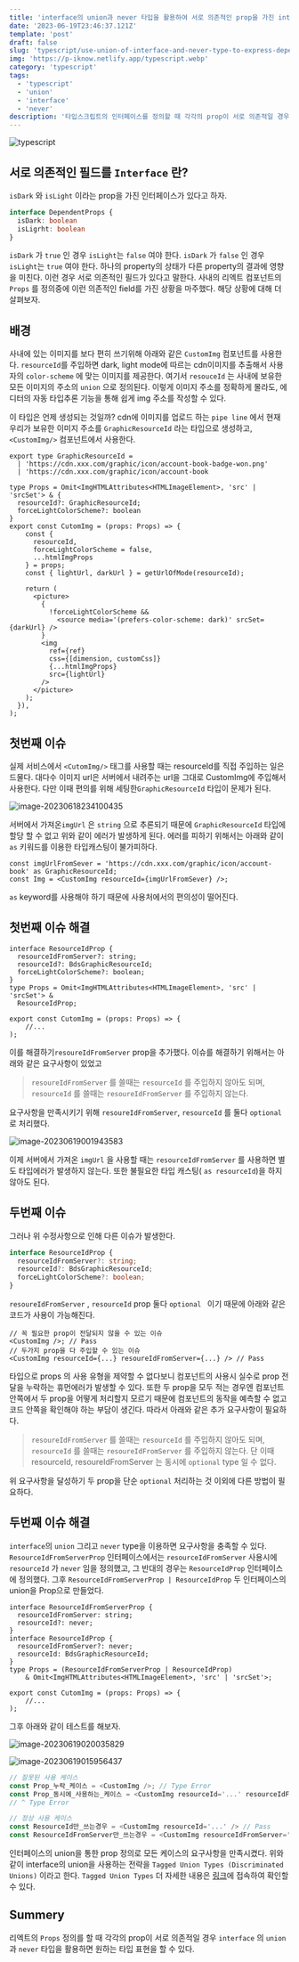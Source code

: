 ```yaml
---
title: 'interface의 union과 never 타입을 활용하여 서로 의존적인 prop을 가진 interface 정의하기'
date: '2023-06-19T23:46:37.121Z'
template: 'post'
draft: false
slug: 'typescript/use-union-of-interface-and-never-type-to-express-dependent-prop-in-react'
img: 'https://p-iknow.netlify.app/typescript.webp'
category: 'typescript'
tags:
  - 'typescript'
  - 'union'
  - 'interface'
  - 'never'
description: '타입스크립트의 인터페이스를 정의할 때 각각의 prop이 서로 의존적일 경우 `interface` 의 `union` 과 `never` 타입을 활용하면 원하는 타입 표현을 할 수 있다'
---
```


![typescript](../../../static/typescript.webp)

## 서로 의존적인 필드를 `Interface` 란?

`isDark` 와 `isLight` 이라는 prop을 가진 인터페이스가 있다고 하자.

```ts
interface DependentProps {
  isDark: boolean
  isLigrht: boolean
}
```

`isDark` 가 `true` 인 경우 `isLight`는 `false` 여야 한다. `isDark` 가 `false` 인 경우 `isLight`는 `true` 여야 한다. 하나의 property의 상태가 다른 property의 결과에 영향을 미친다. 이런 경우 서로 의존적인 필드가 있다고 말한다.  사내의 리엑트 컴포넌트의  `Props` 를 정의중에 이런 의존적인 field를 가진 상황을 마주했다. 해당 상황에 대해 더 살펴보자.

## 배경

 사내에 있는 이미지를 보다 편히 쓰기위해 아래와 같은 `CustomImg` 컴포넌트를 사용한다. `resourceId`를 주입하면 dark, light mode에 따르는 cdn이미지를 추출해서 사용자의 `color-scheme` 에 맞는 이미지를 제공한다. 여기서 `resouceId` 는 사내에 보유한 모든 이미지의 주소의 `union` 으로 정의된다. 이렇게 이미지 주소를 정확하게 몰라도, 에디터의 자동 타입추론 기능을 통해 쉽게 img 주소를 작성할 수 있다.

이 타입은 언제 생성되는 것일까? cdn에 이미지를 업로드 하는 `pipe line` 에서 현재 우리가 보유한 이미지 주소를 `GraphicResourceId` 라는 타입으로 생성하고, `<CustomImg/>` 컴포넌트에서 사용한다.

```tsx
export type GraphicResourceId =
  | 'https://cdn.xxx.com/graphic/icon/account-book-badge-won.png'
  | 'https://cdn.xxx.com/graphic/icon/account-book

type Props = Omit<ImgHTMLAttributes<HTMLImageElement>, 'src' | 'srcSet'> & {
  resourceId?: GraphicResourceId;
  forceLightColorScheme?: boolean
}
export const CutomImg = (props: Props) => {
    const {
      resourceId,
      forceLightColorScheme = false,
      ...htmlImgProps
    } = props;
    const { lightUrl, darkUrl } = getUrlOfMode(resourceId);

    return (
      <picture>
        {
          !forceLightColorScheme &&
         	<source media='(prefers-color-scheme: dark)' srcSet={darkUrl} />
      	}
        <img
          ref={ref}
          css={[dimension, customCss]}
          {...htmlImgProps}
          src={lightUrl}
        />
      </picture>
    );
  }),
);
```

## 첫번째 이슈

실제 서비스에서 `<CutomImg/>` 태그를 사용할 때는 resourceId를 직접 주입하는 일은 드물다. 대다수 이미지 url은 서버에서 내려주는 url을 그대로 CustomImg에 주입해서 사용한다. 다만 이때 편의를 위해 세팅한`GraphicResourceId` 타입이 문제가 된다.

![image-20230618234100435](https://i.imgur.com/bkezhhb.png)

서버에서 가져온`imgUrl` 은 `string` 으로 추론되기 때문에 `GraphicResourceId` 타입에 할당 할 수 없고 위와 같이 에러가 발생하게 된다. 에러를 피하기 위해서는 아래와 같이 `as` 키워드를 이용한 타입캐스팅이 불가피하다.

```tsx
const imgUrlFromSever = 'https://cdn.xxx.com/graphic/icon/account-book' as GraphicResourceId;
const Img = <CustomImg resourceId={imgUrlFromSever} />;
```

`as` keyword를 사용해야 하기 때문에 사용처에서의 편의성이 떨어진다.

## 첫번째 이슈 해결

```tsx
interface ResourceIdProp {
  resourceIdFromServer?: string;
  resourceId?: BdsGraphicResourceId;
  forceLightColorScheme?: boolean;
}
type Props = Omit<ImgHTMLAttributes<HTMLImageElement>, 'src' | 'srcSet'> &
  ResourceIdProp;

export const CutomImg = (props: Props) => {
    //...
);
```

이를 해결하기`resoureIdFromServer` prop을 추가했다. 이슈를 해결하기 위해서는 아래와 같은 요구사항이 있었고

> `resoureIdFromServer` 를 쓸때는  `resourceId` 를 주입하지 않아도 되며, `resourceId` 를 쓸때는  `resoureIdFromServer`  를 주입하지 않는다.

 요구사항을 만족시키기 위해 `resoureIdFromServer`,  `resourceId`  를 둘다 `optional` 로 처리했다.

![image-20230619001943583](https://i.imgur.com/UrTBw5q.png)

이제 서버에서 가져온 `imgUrl` 을 사용할 때는 `resourceIdFromServer` 를 사용하면 별도 타입에러가 발생하지 않는다. 또한 불필요한 타입 캐스팅( `as resourceId`)을 하지 않아도 된다.

## 두번째 이슈

그러나 위 수정사항으로 인해 다른 이슈가 발생한다.

```ts
interface ResourceIdProp {
  resourceIdFromServer?: string;
  resourceId?: BdsGraphicResourceId;
  forceLightColorScheme?: boolean;
}
```

`resoureIdFromServer` , `resourceId` prop 둘다 `optional ` 이기 때문에 아래와 같은 코드가 사용이 가능해진다.

```tsx
// 꼭 필요한 prop이 전달되지 않을 수 있는 이슈
<CustomImg />; // Pass
// 두가지 prop을 다 주입할 수 있는 이슈
<CustomImg resourceId={...} resoureIdFromServer={...} /> // Pass

```

타입으로 props 의 사용 유형을 제약할 수 없다보니 컴포넌트의 사용시 실수로 prop 전달을 누락하는 휴먼에러가 발생할 수 있다. 또한 두  prop을 모두 적는 경우엔 컴포넌트 안쪽에서 두 prop을 어떻게 처리할지 모르기 때문에 컴포넌트의 동작을 예측할 수 없고 코드 안쪽을 확인해야 하는 부담이 생긴다. 따라서 아래와 같은 추가 요구사항이 필요하다.

>`resoureIdFromServer` 를 쓸때는  `resourceId` 를 주입하지 않아도 되며, `resourceId` 를 쓸때는  `resoureIdFromServer`  를 주입하지 않는다. 단 이때 resourceId, resoureIdFromServer 는 동시에 `optional` type 일 수 없다.

위 요구사항을 달성하기 두 prop을 단순 `optional` 처리하는 것 이외에 다른 방법이 필요하다.

## 두번째 이슈 해결

`interface`의 `union` 그리고 `never` type을 이용하면 요구사항을 충족할 수 있다. `ResourceIdFromServerProp` 인터페이스에서는  `resourceIdFromServer`  사용시에 `resourceId` 가 `never`  임을 정의했고,  그 반대의 경우는  `ResourceIdProp` 인터페이스에 정의했다. 그후   `ResourceIdFromServerProp | ResourceIdProp` 두 인터페이스의 union을 Prop으로 만들었다.

```tsx
interface ResourceIdFromServerProp {
  resourceIdFromServer: string;
  resourceId?: never;
}
interface ResourceIdProp {
  resourceIdFromServer?: never;
  resourceId: BdsGraphicResourceId;
}
type Props = (ResourceIdFromServerProp | ResourceIdProp)
	& Omit<ImgHTMLAttributes<HTMLImageElement>, 'src' | 'srcSet'>;

export const CutomImg = (props: Props) => {
    //...
);
```

그후 아래와 같이 테스트를 해보자.

![image-20230619020035829](https://i.imgur.com/aGrtyyJ.png)

![image-20230619015956437](https://i.imgur.com/mbTTUJu.png)

```ts
// 잘못된 사용 케이스
const Prop_누락_케이스 = <CustomImg />; // Type Error
const Prop_동시에_사용하는_케이스 = <CustomImg resourceId='...' resourceIdFromServer='...' />
// ^ Type Error

// 정상 사용 케이스
const ResourceId만_쓰는경우 = <CustomImg resourceId='...' /> // Pass
const ResourceIdFromServer만_쓰는경우 = <CustomImg resourceIdFromServer='...' /> // Pass
```

인터페이스의 union을 통한 prop 정의로 모든 케이스의 요구사항을 만족시켰다. 위와 같이 interface의 union을 사용하는 전략을 `Tagged Union Types (Discriminated Unions)` 이라고 한다.  `Tagged Union Types`  더 자세한 내용은 [링크](https://mariusschulz.com/blog/tagged-union-types-in-typescript)에 접속하여 확인할 수 있다.

## Summery

리엑트의  `Props` 정의를 할 때  각각의 prop이 서로 의존적일 경우 `interface` 의 `union` 과 `never` 타입을 활용하면 원하는 타입 표현을 할 수 있다.
